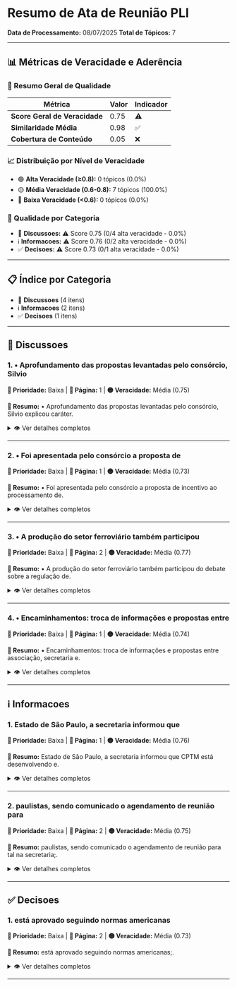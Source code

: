 # Resumo de Ata de Reunião PLI
**Data de Processamento:** 08/07/2025
**Total de Tópicos:** 7

---

## 📊 Métricas de Veracidade e Aderência


### 🎯 Resumo Geral de Qualidade

| Métrica | Valor | Indicador |
|---------|-------|-----------|
| **Score Geral de Veracidade** | 0.75 | ⚠️ |
| **Similaridade Média** | 0.98 | ✅ |
| **Cobertura de Conteúdo** | 0.05 | ❌ |

### 📈 Distribuição por Nível de Veracidade

- 🟢 **Alta Veracidade (≥0.8):** 0 tópicos (0.0%)
- 🟡 **Média Veracidade (0.6-0.8):** 7 tópicos (100.0%)
- 🔴 **Baixa Veracidade (<0.6):** 0 tópicos (0.0%)

### 📂 Qualidade por Categoria

- 💬 **Discussoes:** ⚠️ Score 0.75 (0/4 alta veracidade - 0.0%)
- ℹ️ **Informacoes:** ⚠️ Score 0.76 (0/2 alta veracidade - 0.0%)
- ✅ **Decisoes:** ⚠️ Score 0.73 (0/1 alta veracidade - 0.0%)

---

## 📋 Índice por Categoria

- 💬 **Discussoes** (4 itens)
- ℹ️ **Informacoes** (2 itens)
- ✅ **Decisoes** (1 itens)

---

## 💬 Discussoes

### 1. • Aprofundamento das propostas levantadas pelo consórcio, Silvio

**🔵 Prioridade:** Baixa | **📄 Página:** 1 | **🟡 Veracidade:** Média (0.75)

**📝 Resumo:** • Aprofundamento das propostas levantadas pelo consórcio, Silvio explicou caráter.

<details>
<summary>👁️ Ver detalhes completos</summary>

```
• Aprofundamento das propostas levantadas pelo consórcio, Silvio explicou caráter
```

**🔍 Análise de Veracidade:**
- Score de Similaridade: 0.99
- Score Geral: 0.75
- Classificação: Média

</details>

---

### 2. • Foi apresentada pelo consórcio a proposta de

**🔵 Prioridade:** Baixa | **📄 Página:** 1 | **🟡 Veracidade:** Média (0.73)

**📝 Resumo:** • Foi apresentada pelo consórcio a proposta de incentivo ao processamento de.

<details>
<summary>👁️ Ver detalhes completos</summary>

```
• Foi apresentada pelo consórcio a proposta de incentivo ao processamento de
```

**🔍 Análise de Veracidade:**
- Score de Similaridade: 0.95
- Score Geral: 0.73
- Classificação: Média

</details>

---

### 3. • A produção do setor ferroviário também participou

**🔵 Prioridade:** Baixa | **📄 Página:** 2 | **🟡 Veracidade:** Média (0.77)

**📝 Resumo:** • A produção do setor ferroviário também participou do debate sobre a regulação de.

<details>
<summary>👁️ Ver detalhes completos</summary>

```
• A produção do setor ferroviário também participou do debate sobre a regulação de
```

**🔍 Análise de Veracidade:**
- Score de Similaridade: 0.97
- Score Geral: 0.77
- Classificação: Média

</details>

---

### 4. • Encaminhamentos: troca de informações e propostas entre

**🔵 Prioridade:** Baixa | **📄 Página:** 1 | **🟡 Veracidade:** Média (0.74)

**📝 Resumo:** • Encaminhamentos: troca de informações e propostas entre associação, secretaria e.

<details>
<summary>👁️ Ver detalhes completos</summary>

```
• Encaminhamentos: troca de informações e propostas entre associação, secretaria e
```

**🔍 Análise de Veracidade:**
- Score de Similaridade: 1.00
- Score Geral: 0.74
- Classificação: Média

</details>

---

## ℹ️ Informacoes

### 1. Estado de São Paulo, a secretaria informou que

**🔵 Prioridade:** Baixa | **📄 Página:** 1 | **🟡 Veracidade:** Média (0.76)

**📝 Resumo:** Estado de São Paulo, a secretaria informou que CPTM está desenvolvendo e.

<details>
<summary>👁️ Ver detalhes completos</summary>

```
Estado de São Paulo, a secretaria informou que CPTM está desenvolvendo e
```

**🔍 Análise de Veracidade:**
- Score de Similaridade: 0.99
- Score Geral: 0.76
- Classificação: Média

</details>

---

### 2. paulistas, sendo comunicado o agendamento de reunião para

**🔵 Prioridade:** Baixa | **📄 Página:** 2 | **🟡 Veracidade:** Média (0.75)

**📝 Resumo:** paulistas, sendo comunicado o agendamento de reunião para tal na secretaria;.

<details>
<summary>👁️ Ver detalhes completos</summary>

```
paulistas, sendo comunicado o agendamento de reunião para tal na secretaria;
```

**🔍 Análise de Veracidade:**
- Score de Similaridade: 0.97
- Score Geral: 0.75
- Classificação: Média

</details>

---

## ✅ Decisoes

### 1. está aprovado seguindo normas americanas

**🔵 Prioridade:** Baixa | **📄 Página:** 2 | **🟡 Veracidade:** Média (0.73)

**📝 Resumo:** está aprovado seguindo normas americanas;.

<details>
<summary>👁️ Ver detalhes completos</summary>

```
está aprovado seguindo normas americanas;
```

**🔍 Análise de Veracidade:**
- Score de Similaridade: 0.99
- Score Geral: 0.73
- Classificação: Média

</details>

---

